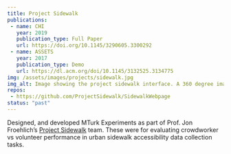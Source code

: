 ```yaml
---
title: Project Sidewalk
publications:
 - name: CHI
   year: 2019
   publication_type: Full Paper
   url: https://doi.org/10.1145/3290605.3300292
 - name: ASSETS
   year: 2017
   publication_type: Demo
   url: https://dl.acm.org/doi/10.1145/3132525.3134775
img: /assets/images/projects/sidewalk.jpg
img_alt: Image showing the project sidewalk interface. A 360 degree image from a certain street location on google streetview is shown to the user with buttons that can be clicked to indicate and rate relevant issues with the sidewalk in the image. This can include, for example, missing sidewalks and low quality curb ramps.
repos: 
 - https://github.com/ProjectSidewalk/SidewalkWebpage
status: "past"
---
```

Designed, and developed MTurk Experiments as part of Prof. Jon Froehlich’s <a href="https://sidewalk-sea.cs.washington.edu/">Project Sidewalk</a> team. These were for evaluating crowdworker vs volunteer performance in urban sidewalk accessibility data collection tasks.